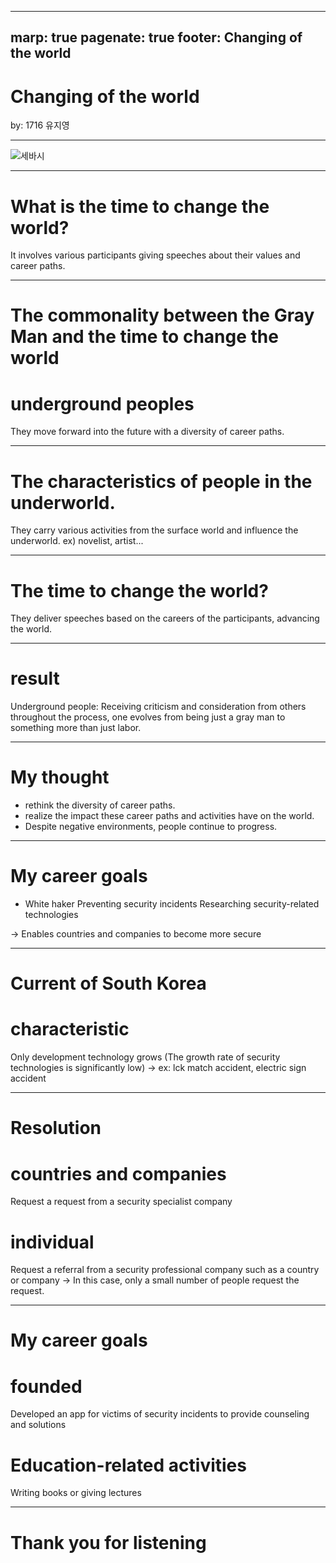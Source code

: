 

---
marp: true
pagenate: true
footer: Changing of the world
---
# **Changing of the world**
 by: 1716 유지영

---
![세바시](세바시.jpeg)

---
# **What is the time to change the world?**

It involves various participants giving speeches about their values and career paths.

---
# **The commonality between the Gray Man and the time to change the world**

# underground peoples
 They move forward into the future with a diversity of career paths.

---
# **The characteristics of people in the underworld.**
They carry various activities from the surface world and influence the underworld.
ex) novelist, artist...

---
# **The time to change the world?**
They deliver speeches based on the careers of the participants, advancing the world.

---
# **result**

Underground people: Receiving criticism and consideration from others throughout the process, one evolves from being just a gray man to something more than just labor.

---
# **My thought**

* rethink the diversity of career paths.
* realize the impact these career paths and activities have on the world.
* Despite negative environments, people continue to progress.

---
# **My career goals**

*  White haker
 Preventing security incidents
 Researching security-related technologies
 
 -> Enables countries and companies to become more secure

 ---
# **Current of South Korea**

 # characteristic
   Only development technology grows 
   (The growth rate of security technologies is significantly low)
  -> ex: lck match accident, electric sign accident

  ---
  # **Resolution**

 # countries and companies
Request a request from a security specialist company

 # individual
Request a referral from a security professional company such as a country or company
-> In this case, only a small number of people request the request.

---
# **My career goals**

 # founded
Developed an app for victims of security incidents to provide counseling and solutions

# Education-related activities
Writing books or giving lectures

---
# **Thank you for listening**